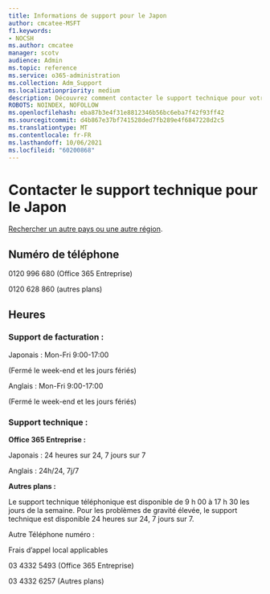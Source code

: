 ```yaml
---
title: Informations de support pour le Japon
author: cmcatee-MSFT
f1.keywords:
- NOCSH
ms.author: cmcatee
manager: scotv
audience: Admin
ms.topic: reference
ms.service: o365-administration
ms.collection: Adm_Support
ms.localizationpriority: medium
description: Découvrez comment contacter le support technique pour votre pays ou région.
ROBOTS: NOINDEX, NOFOLLOW
ms.openlocfilehash: eba87b3e4f31e8812346b56bc6eba7f42f93ff42
ms.sourcegitcommit: d4b867e37bf741528ded7fb289e4f6847228d2c5
ms.translationtype: MT
ms.contentlocale: fr-FR
ms.lasthandoff: 10/06/2021
ms.locfileid: "60200868"
---
```

# <a name="contact-support-for-japan"></a>Contacter le support technique pour le Japon

[Rechercher un autre pays ou une autre région](../../business-video/get-help-support.md).

## <a name="phone-number"></a>Numéro de téléphone
0120 996 680 (Office 365 Entreprise)

0120 628 860 (autres plans)

## <a name="hours"></a>Heures
### <a name="billing-support"></a>Support de facturation :

Japonais : Mon-Fri 9:00-17:00

(Fermé le week-end et les jours fériés)

Anglais : Mon-Fri 9:00-17:00

(Fermé le week-end et les jours fériés)

### <a name="technical-support"></a>Support technique :

**Office 365 Entreprise :**

Japonais : 24 heures sur 24, 7 jours sur 7

Anglais : 24h/24, 7j/7

**Autres plans :**

Le support technique téléphonique est disponible de 9 h 00 à 17 h 30 les jours de la semaine. Pour les problèmes de gravité élevée, le support technique est disponible 24 heures sur 24, 7 jours sur 7.

Autre Téléphone numéro :

Frais d’appel local applicables

03 4332 5493 (Office 365 Entreprise)

03 4332 6257 (Autres plans)
